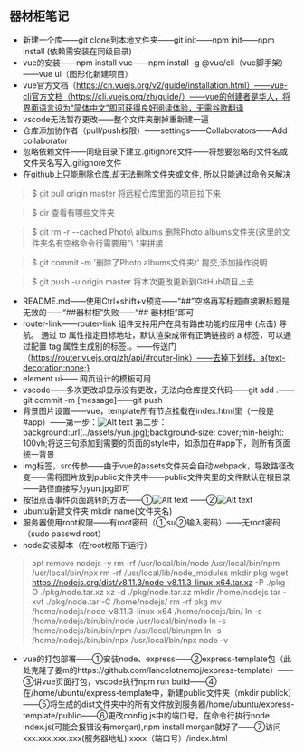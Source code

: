 ## 器材柜笔记
* 新建一个库——git clone到本地文件夹——git init——npm init——npm install (依赖需安装在同级目录)
* vue的安装——npm install vue——npm install -g @vue/cli（vue脚手架）——vue ui（图形化新建项目）
* vue官方文档（https://cn.vuejs.org/v2/guide/installation.html）——vue-cli官方文档（https://cli.vuejs.org/zh/guide/）——vue的创建者是华人，将界面语言设为“简体中文”即可获得良好阅读体验，无需谷歌翻译
* vscode无法暂存更改——整个文件夹删掉重新建一遍
* 仓库添加协作者（pull/push权限）——settings——Collaborators——Add collaborator
* 忽略依赖文件——同级目录下建立.gitignore文件——将想要忽略的文件名或文件夹名写入.gitignore文件
* 在github上只能删除仓库,却无法删除文件夹或文件, 所以只能通过命令来解决

>$ git pull origin master 将远程仓库里面的项目拉下来

>$ dir  查看有哪些文件夹

>$ git rm -r --cached Photo\ albums  删除Photo albums文件夹(这里的文件夹名有空格命令行需要用"\ "来拼接

>$ git commit -m '删除了Photo albums文件夹t'  提交,添加操作说明

>$ git push -u origin master 将本次更改更新到GitHub项目上去

* README.md——使用Ctrl+shift+v预览——“##”空格再写标题直接跟标题是无效的——“##器材柜”失败——“## 器材柜”即可
* router-link——router-link 组件支持用户在具有路由功能的应用中 (点击) 导航。 通过 to 属性指定目标地址，默认渲染成带有正确链接的 a 标签，可以通过配置 tag 属性生成别的标签.。——传送门（https://router.vuejs.org/zh/api/#router-link）——去掉下划线，a{text-decoration:none;}
* element ui—— 网页设计的模板可用
* vscode——多次更改却显示没有更改，无法向仓库提交代码——git add .——git commit -m [message]——git push
* 背景图片设置——vue，template所有节点挂载在index.html里（一般是#app）——第一步：![Alt text](./1548411314989.png)
第二步：background:url(../assets/yun.jpg);background-size: cover;min-height: 100vh;将这三句添加到需要的页面的style中，如添加在#app下，则所有页面统一背景
* img标签，src传参——由于vue的assets文件夹会自动webpack，导致路径改变——需将图片放到public文件夹中——public文件夹里的文件默认在根目录——路径直接写为yun.jpg即可
* 按钮点击事件页面跳转的方法——①![Alt text](./1548411799951.png)
——②![Alt text](./1548411860429.png)
* ubuntu新建文件夹 mkdir name(文件夹名)
* 服务器使用root权限——有root密码（①su②输入密码）——无root密码（sudo passwd root）
* node安装脚本（在root权限下运行）
>apt remove nodejs -y
rm -rf /usr/local/bin/node /usr/local/bin/npm /usr/local/bin/npx
rm -rf /usr/local/lib/node_modules
mkdir pkg
wget https://nodejs.org/dist/v8.11.3/node-v8.11.3-linux-x64.tar.xz -P ./pkg -O ./pkg/node.tar.xz
xz -d ./pkg/node.tar.xz
mkdir /home/nodejs
tar -xvf ./pkg/node.tar -C /home/nodejs/
rm -rf pkg
mv /home/nodejs/node-v8.11.3-linux-x64 /home/nodejs/bin/
ln -s /home/nodejs/bin/bin/node /usr/local/bin/node
ln -s /home/nodejs/bin/bin/npm /usr/local/bin/npm
ln -s /home/nodejs/bin/bin/npx /usr/local/bin/npx
node -v
* vue的打包部署——①安装node、express——②express-template包（此处克隆了姜m的https://github.com/lancelotnemoj/express-template）——③讲vue页面打包，vscode执行npm run build——④在/home/ubuntu/express-template中，新建public文件夹（mkdir publick）——⑤将生成的dist文件夹中的所有文件放到服务器/home/ubuntu/express-template/public——⑥更改config.js中的端口号，在命令行执行node index.js(可能会报错没有morgan),npm install morgan就好了——⑦访问xxx.xxx.xxx.xxx(服务器地址):xxxx（端口号）/index.html
